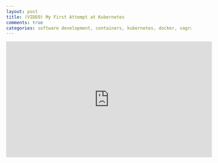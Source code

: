 ```yaml
---
layout: post
title: (VIDEO) My First Attempt at Kubernetes
comments: true
categories: software development, containers, kubernetes, docker, vagrant
---
```

<iframe width="560" height="315" src="https://www.youtube.com/embed/KP8TDdRThOc" frameborder="0" allowfullscreen></iframe>
